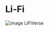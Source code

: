 # Li-Fi
![image](https://user-images.githubusercontent.com/79044490/193360403-766e3fa7-b24c-439a-86a6-05bd6f00dec1.png)
LiFiVerse
